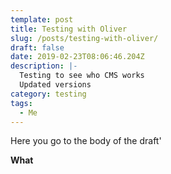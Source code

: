 ```yaml
---
template: post
title: Testing with Oliver
slug: /posts/testing-with-oliver/
draft: false
date: 2019-02-23T08:06:46.204Z
description: |-
  Testing to see who CMS works
  Updated versions
category: testing
tags:
  - Me
---
```

Here you go to the body of the draft'

**What**
